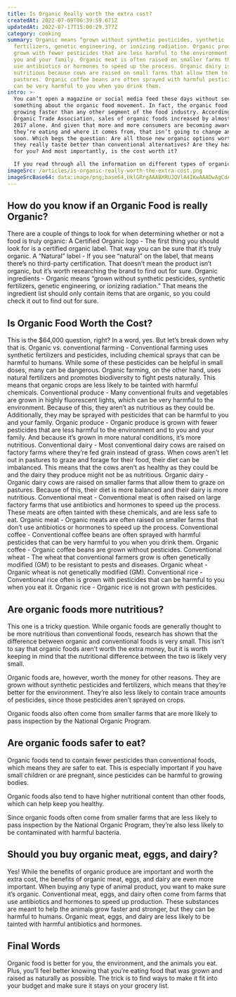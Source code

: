 ```yaml
---
title: Is Organic Really worth the extra cost?
createdAt: 2022-07-09T06:39:59.071Z
updatedAt: 2022-07-17T15:00:29.377Z
category: cooking
summary: Organic means “grown without synthetic pesticides, synthetic
  fertilizers, genetic engineering, or ionizing radiation. Organic produce is
  grown with fewer pesticides that are less harmful to the environment and to
  you and your family. Organic meat is often raised on smaller farms that don’t
  use antibiotics or hormones to speed up the process. Organic dairy is more
  nutritious because cows are raised on small farms that allow them to graze on
  pastures. Organic coffee beans are often sprayed with harmful pesticides that
  can be very harmful to you when you drink them.
intro: >-
  You can’t open a magazine or social media feed these days without seeing
  something about the organic food movement. In fact, the organic food market is
  growing faster than any other segment of the food industry. According to the
  Organic Trade Association, sales of organic foods increased by almost 10% in
  2017 alone. And given that more and more consumers are becoming aware of what
  they’re eating and where it comes from, that isn’t going to change anytime
  soon. Which begs the question: Are all those new organic options worth it? Do
  they really taste better than conventional alternatives? Are they healthier
  for you? And most importantly, is the cost worth it? 

  If you read through all the information on different types of organic foods and their benefits, you might be feeling a little overwhelmed right now. That’s totally normal! But don’t fret—we have you covered with everything you need to know about whether or not organic is worth its hefty price tag.
imageSrc: /articles/is-organic-really-worth-the-extra-cost.png
imageSrcBase64: data:image/png;base64,UklGRrgAAABXRUJQVlA4IKwAAADwAgCdASoKAAoAAUAmJbACdDBQCgAeXPFXmPm6ZrjyAAD5fjC/gHQEh39mBKM8VAermbGhtrL/Hys84r5GdL2Gjh0OslR4e9pM7c41r8sP0Vqnbjt2E58YzOZ/tbRuXMdavTDonh9tvXRJHLcSXYvorUOf2qdXHzF/5IC9ZarI4o/zRzae2Tpv8+5fhwn//4VUtLGPecs939oAEuvS5p/ovypq/4GY5RwwAAAA
---
```


## How do you know if an Organic Food is really Organic?

There are a couple of things to look for when determining whether or not a food is truly organic: A Certified Organic logo - The first thing you should look for is a certified organic label. That way you can be sure that it’s truly organic. A “Natural” label - If you see “natural” on the label, that means there’s no third-party certification. That doesn’t mean the product isn’t organic, but it’s worth researching the brand to find out for sure. Organic ingredients - Organic means “grown without synthetic pesticides, synthetic fertilizers, genetic engineering, or ionizing radiation.” That means the ingredient list should only contain items that are organic, so you could check it out to find out for sure.

## Is Organic Food Worth the Cost?

This is the $64,000 question, right? In a word, yes. But let’s break down why that is. Organic vs. conventional farming - Conventional farming uses synthetic fertilizers and pesticides, including chemical sprays that can be harmful to humans. While some of these pesticides can be helpful in small doses, many can be dangerous. Organic farming, on the other hand, uses natural fertilizers and promotes biodiversity to fight pests naturally. This means that organic crops are less likely to be tainted with harmful chemicals.
Conventional produce - Many conventional fruits and vegetables are grown in highly fluorescent lights, which can be very harmful to the environment. Because of this, they aren’t as nutritious as they could be. Additionally, they may be sprayed with pesticides that can be harmful to you and your family. Organic produce - Organic produce is grown with fewer pesticides that are less harmful to the environment and to you and your family. And because it’s grown in more natural conditions, it’s more nutritious.
Conventional dairy - Most conventional dairy cows are raised on factory farms where they’re fed grain instead of grass. When cows aren’t let out in pastures to graze and forage for their food, their diet can be imbalanced. This means that the cows aren’t as healthy as they could be and the dairy they produce might not be as nutritious. Organic dairy - Organic dairy cows are raised on smaller farms that allow them to graze on pastures. Because of this, their diet is more balanced and their dairy is more nutritious.
Conventional meat - Conventional meat is often raised on large factory farms that use antibiotics and hormones to speed up the process. These meats are often tainted with these chemicals, and are less safe to eat. Organic meat - Organic meats are often raised on smaller farms that don’t use antibiotics or hormones to speed up the process.
Conventional coffee - Conventional coffee beans are often sprayed with harmful pesticides that can be very harmful to you when you drink them. Organic coffee - Organic coffee beans are grown without pesticides.
Conventional wheat - The wheat that conventional farmers grow is often genetically modified (GM) to be resistant to pests and diseases. Organic wheat - Organic wheat is not genetically modified (GM).
Conventional rice - Conventional rice often is grown with pesticides that can be harmful to you when you eat it. Organic rice - Organic rice is not grown with pesticides.

## Are organic foods more nutritious?

This one is a tricky question. While organic foods are generally thought to be more nutritious than conventional foods, research has shown that the difference between organic and conventional foods is very small. This isn’t to say that organic foods aren’t worth the extra money, but it is worth keeping in mind that the nutritional difference between the two is likely very small.

Organic foods are, however, worth the money for other reasons. They are grown without synthetic pesticides and fertilizers, which means that they’re better for the environment. They’re also less likely to contain trace amounts of pesticides, since those pesticides aren’t sprayed on crops.

Organic foods also often come from smaller farms that are more likely to pass inspection by the National Organic Program.

## Are organic foods safer to eat?

Organic foods tend to contain fewer pesticides than conventional foods, which means they are safer to eat. This is especially important if you have small children or are pregnant, since pesticides can be harmful to growing bodies.

Organic foods also tend to have higher nutritional content than other foods, which can help keep you healthy.

Since organic foods often come from smaller farms that are less likely to pass inspection by the National Organic Program, they’re also less likely to be contaminated with harmful bacteria.

## Should you buy organic meat, eggs, and dairy?

Yes! While the benefits of organic produce are important and worth the extra cost, the benefits of organic meat, eggs, and dairy are even more important. When buying any type of animal product, you want to make sure it’s organic.
Conventional meat, eggs, and dairy often come from farms that use antibiotics and hormones to speed up production. These substances are meant to help the animals grow faster and stronger, but they can be harmful to humans. Organic meat, eggs, and dairy are less likely to be tainted with harmful antibiotics and hormones.

## Final Words

Organic food is better for you, the environment, and the animals you eat. Plus, you’ll feel better knowing that you’re eating food that was grown and raised as naturally as possible. The trick is to find ways to make it fit into your budget and make sure it stays on your grocery list.
